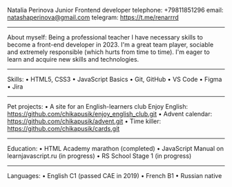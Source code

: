 Natalia Perinova
Junior Frontend developer
telephone: +79811851296
email: natashaperinova@gmail.com
telegram: https://t.me/renarrrd
________________________________________
About myself:
Being a professional teacher I have necessary skills to become a front-end developer in 2023. I'm a great team player, sociable and extremely responsible (which hurts from time to time). I'm eager to learn and acquire new skills and technologies.
________________________________________
Skills:
•	HTML5, CSS3
•	JavaScript Basics
•	Git, GitHub
•	VS Code
•	Figma
•	Jira
________________________________________
Pet projects:
•	A site for an English-learners club Enjoy English: https://github.com/chikapusik/enjoy_english_club.git
•	Advent calendar: https://github.com/chikapusik/advent.git
•	Time killer: https://github.com/chikapusik/cards.git
________________________________________
Education:
•	HTML Academy marathon (completed)
•	JavaScript Manual on learnjavascript.ru (in progress)
•	RS School Stage 1 (in progress)
________________________________________
Languages:
•	English C1 (passed CAE in 2019)
•	French B1
•	Russian native
